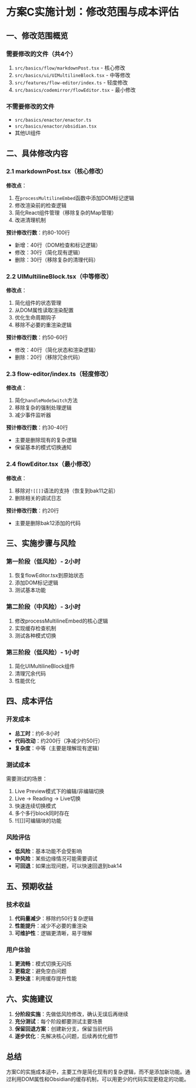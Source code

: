 # 方案C实施计划：修改范围与成本评估

## 一、修改范围概览

### 需要修改的文件（共4个）
1. `src/basics/flow/markdownPost.tsx` - 核心修改
2. `src/basics/ui/UIMultilineBlock.tsx` - 中等修改
3. `src/features/flow-editor/index.ts` - 轻度修改
4. `src/basics/codemirror/flowEditor.tsx` - 最小修改

### 不需要修改的文件
- `src/basics/enactor/enactor.ts`
- `src/basics/enactor/obsidian.tsx`
- 其他UI组件

## 二、具体修改内容

### 2.1 markdownPost.tsx（核心修改）

**修改点**：
1. 在`processMultilineEmbed`函数中添加DOM标记逻辑
2. 修改渲染前的检查逻辑
3. 简化React组件管理（移除复杂的Map管理）
4. 改进清理机制

**预计修改行数**：约80-100行
- 新增：40行（DOM检查和标记逻辑）
- 修改：30行（简化现有逻辑）
- 删除：30行（移除复杂的清理代码）

### 2.2 UIMultilineBlock.tsx（中等修改）

**修改点**：
1. 简化组件的状态管理
2. 从DOM属性读取渲染配置
3. 优化生命周期钩子
4. 移除不必要的重渲染逻辑

**预计修改行数**：约50-60行
- 修改：40行（简化状态和渲染逻辑）
- 删除：20行（移除冗余代码）

### 2.3 flow-editor/index.ts（轻度修改）

**修改点**：
1. 简化`handleModeSwitch`方法
2. 移除复杂的强制处理逻辑
3. 减少事件监听器

**预计修改行数**：约30-40行
- 主要是删除现有的复杂逻辑
- 保留基本的模式切换通知

### 2.4 flowEditor.tsx（最小修改）

**修改点**：
1. 移除对`![[]]`语法的支持（恢复到bak11之前）
2. 删除相关的调试日志

**预计修改行数**：约20行
- 主要是删除bak12添加的代码

## 三、实施步骤与风险

### 第一阶段（低风险）- 2小时
1. 恢复flowEditor.tsx到原始状态
2. 添加DOM标记逻辑
3. 测试基本功能

### 第二阶段（中风险）- 3小时
1. 修改processMultilineEmbed的核心逻辑
2. 实现缓存检查机制
3. 测试各种模式切换

### 第三阶段（低风险）- 1小时
1. 简化UIMultilineBlock组件
2. 清理冗余代码
3. 性能优化

## 四、成本评估

### 开发成本
- **总工时**：约6-8小时
- **代码改动**：约200行（净减少约50行）
- **复杂度**：中等（主要是理解现有逻辑）

### 测试成本
需要测试的场景：
1. Live Preview模式下的编辑/非编辑切换
2. Live -> Reading -> Live切换
3. 快速连续切换模式
4. 多个多行block同时存在
5. !![[]]可编辑块的功能

### 风险评估
- **低风险**：基本功能不会受影响
- **中风险**：某些边缘情况可能需要调试
- **可回退**：如果出现问题，可以快速回退到bak14

## 五、预期收益

### 技术收益
1. **代码量减少**：移除约50行复杂逻辑
2. **性能提升**：减少不必要的重渲染
3. **可维护性**：逻辑更清晰，易于理解

### 用户体验
1. **更流畅**：模式切换无闪烁
2. **更稳定**：避免空白问题
3. **更快速**：利用缓存提升性能

## 六、实施建议

1. **分阶段实施**：先做低风险修改，确认无误后再继续
2. **充分测试**：每个阶段都要测试主要场景
3. **保留回退方案**：创建新分支，保留当前代码
4. **逐步优化**：先解决核心问题，后续再优化细节

## 总结

方案C的实施成本适中，主要工作是简化现有的复杂逻辑，而不是添加新功能。通过利用DOM属性和Obsidian的缓存机制，可以用更少的代码实现更稳定的功能。